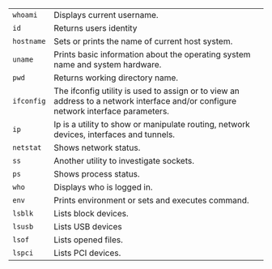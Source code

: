 |            |                                                                                                                                    |
| ---------- | ---------------------------------------------------------------------------------------------------------------------------------- |
| `whoami`   | Displays current username.                                                                                                         |
| `id`       | Returns users identity                                                                                                             |
| `hostname` | Sets or prints the name of current host system.                                                                                    |
| `uname`    | Prints basic information about the operating system name and system hardware.                                                      |
| `pwd`      | Returns working directory name.                                                                                                    |
| `ifconfig` | The ifconfig utility is used to assign or to view an address to a network interface and/or configure network interface parameters. |
| `ip`       | Ip is a utility to show or manipulate routing, network devices, interfaces and tunnels.                                            |
| `netstat`  | Shows network status.                                                                                                              |
| `ss`       | Another utility to investigate sockets.                                                                                            |
| `ps`       | Shows process status.                                                                                                              |
| `who`      | Displays who is logged in.                                                                                                         |
| `env`      | Prints environment or sets and executes command.                                                                                   |
| `lsblk`    | Lists block devices.                                                                                                               |
| `lsusb`    | Lists USB devices                                                                                                                  |
| `lsof`     | Lists opened files.                                                                                                                |
| `lspci`    | Lists PCI devices.                                                                                                                 |

